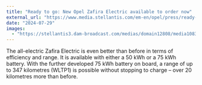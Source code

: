 ```yaml
---
title: "Ready to go: New Opel Zafira Electric available to order now"
external_url: "https://www.media.stellantis.com/em-en/opel/press/ready-to-go-new-opel-zafira-electric-available-to-order-now"
date: "2024-07-29"
images:
  - "https://stellantis3.dam-broadcast.com/medias/domain12808/media108353/2506051-up66t7atk1-xlarge.jpg"
---
```


The all-electric Zafira Electric is even better than before in terms of efficiency and range. It is available with either a 50 kWh or a 75 kWh battery. With the further developed 75 kWh battery on board, a range of up to 347 kilometres (WLTP1) is possible without stopping to charge – over 20 kilometres more than before.